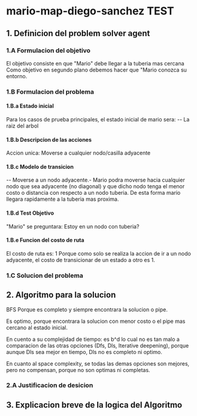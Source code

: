 # mario-map-diego-sanchez TEST

## 1. Definicion del problem solver agent

### 1.A Formulacion del objetivo

El objetivo consiste en que "Mario" debe llegar a la tuberia mas cercana
Como objetivo en segundo plano debemos hacer que "Mario conozca su entorno.

### 1.B Formulacion del problema

#### 1.B.a Estado inicial

Para los casos de prueba principales, el estado inicial de mario sera:
-- La raiz del arbol

#### 1.B.b Descripcion de las acciones

Accion unica: Moverse a cualquier nodo/casilla adyacente

#### 1.B.c Modelo de transicion

-- Moverse a un nodo adyacente.- Mario podra moverse hacia cualquier nodo que sea adyacente (no diagonal) y que dicho nodo tenga el menor costo o distancia con respecto a un nodo tuberia. De esta forma mario llegara rapidamente a la tuberia mas proxima.

#### 1.B.d Test Objetivo

"Mario" se preguntara: Estoy en un nodo con tuberia?

#### 1.B.e Funcion del costo de ruta

El costo de ruta es: 1
Porque como solo se realiza la accion de ir a un nodo adyacente, el costo de transicionar
de un estado a otro es 1.

### 1.C Solucion del problema

## 2. Algoritmo para la solucion

BFS
Porque es completo y siempre encontrara la solucion o pipe.

Es optimo, porque encontrara la solucion con menor costo o el pipe mas cercano al estado inicial.

En cuento a su complejidad de tiempo: es b^d  lo cual no es tan malo a comparacion de las otras opciones
(Dfs, Dls, Iterative deepening), porque aunque Dls sea mejor en tiempo, Dls no es completo ni optimo.

En cuanto al space complexity, se todas las demas opciones son mejores, pero no compensan, porque no son optimas
ni completas.



### 2.A Justificacion de desicion

## 3. Explicacion breve de la logica del Algoritmo

